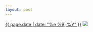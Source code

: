 ```yaml
---
layout: post
---
```


<p>
  <time><a href="/56">{{ page.date | date: "%e %B, %Y" }}</a></time>
  <a href="/56"><img src="{{ site.assets_url }}/56-640.jpg" srcset="{{ site.assets_url }}/56-1280.jpg 1280w, {{ site.assets_url }}/56-960.jpg 960w, {{ site.assets_url }}/56-640.jpg 640w, {{ site.assets_url }}/56-320.jpg 320w" sizes="(min-width: 700px) 50vw, calc(100vw - 2rem)" /></a>
</p>
